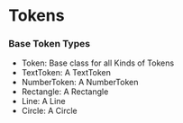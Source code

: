 Tokens
======

### Base Token Types

  * Token: Base class for all Kinds of Tokens
  * TextToken: A TextToken
  * NumberToken: A NumberToken
  * Rectangle: A Rectangle
  * Line: A Line
  * Circle: A Circle
